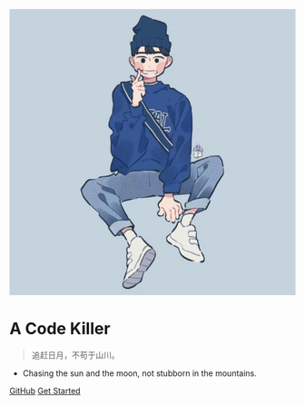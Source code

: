 ![logo](https://raw.githubusercontent.com/acodekiller/mynotes/master/img.jpg)

# A Code Killer

> 追赶日月，不苟于山川。

* Chasing the sun and the moon, not stubborn in the mountains.


[GitHub](https://github.com/acodekiller/mynotes)
[Get Started](/README)	